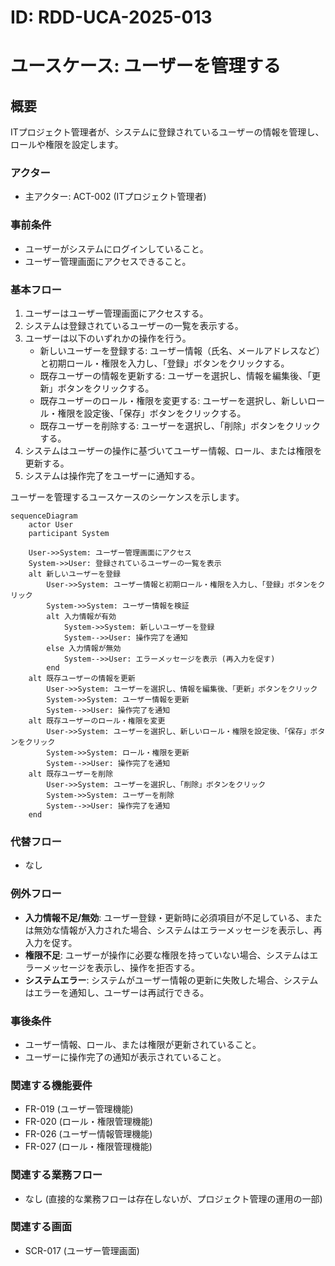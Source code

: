 # ID: RDD-UCA-2025-013

# ユースケース: ユーザーを管理する

## 概要

ITプロジェクト管理者が、システムに登録されているユーザーの情報を管理し、ロールや権限を設定します。

### アクター

- 主アクター: ACT-002 (ITプロジェクト管理者)

### 事前条件

- ユーザーがシステムにログインしていること。
- ユーザー管理画面にアクセスできること。

### 基本フロー

1. ユーザーはユーザー管理画面にアクセスする。
1. システムは登録されているユーザーの一覧を表示する。
1. ユーザーは以下のいずれかの操作を行う。
   - 新しいユーザーを登録する: ユーザー情報（氏名、メールアドレスなど）と初期ロール・権限を入力し、「登録」ボタンをクリックする。
   - 既存ユーザーの情報を更新する: ユーザーを選択し、情報を編集後、「更新」ボタンをクリックする。
   - 既存ユーザーのロール・権限を変更する: ユーザーを選択し、新しいロール・権限を設定後、「保存」ボタンをクリックする。
   - 既存ユーザーを削除する: ユーザーを選択し、「削除」ボタンをクリックする。
1. システムはユーザーの操作に基づいてユーザー情報、ロール、または権限を更新する。
1. システムは操作完了をユーザーに通知する。

ユーザーを管理するユースケースのシーケンスを示します。

```mermaid
sequenceDiagram
    actor User
    participant System

    User->>System: ユーザー管理画面にアクセス
    System->>User: 登録されているユーザーの一覧を表示
    alt 新しいユーザーを登録
        User->>System: ユーザー情報と初期ロール・権限を入力し、「登録」ボタンをクリック
        System->>System: ユーザー情報を検証
        alt 入力情報が有効
            System->>System: 新しいユーザーを登録
            System-->>User: 操作完了を通知
        else 入力情報が無効
            System-->>User: エラーメッセージを表示 (再入力を促す)
        end
    alt 既存ユーザーの情報を更新
        User->>System: ユーザーを選択し、情報を編集後、「更新」ボタンをクリック
        System->>System: ユーザー情報を更新
        System-->>User: 操作完了を通知
    alt 既存ユーザーのロール・権限を変更
        User->>System: ユーザーを選択し、新しいロール・権限を設定後、「保存」ボタンをクリック
        System->>System: ロール・権限を更新
        System-->>User: 操作完了を通知
    alt 既存ユーザーを削除
        User->>System: ユーザーを選択し、「削除」ボタンをクリック
        System->>System: ユーザーを削除
        System-->>User: 操作完了を通知
    end
```

### 代替フロー

- なし

### 例外フロー

- **入力情報不足/無効**: ユーザー登録・更新時に必須項目が不足している、または無効な情報が入力された場合、システムはエラーメッセージを表示し、再入力を促す。
- **権限不足**: ユーザーが操作に必要な権限を持っていない場合、システムはエラーメッセージを表示し、操作を拒否する。
- **システムエラー**: システムがユーザー情報の更新に失敗した場合、システムはエラーを通知し、ユーザーは再試行できる。

### 事後条件

- ユーザー情報、ロール、または権限が更新されていること。
- ユーザーに操作完了の通知が表示されていること。

### 関連する機能要件

- FR-019 (ユーザー管理機能)
- FR-020 (ロール・権限管理機能)
- FR-026 (ユーザー情報管理機能)
- FR-027 (ロール・権限管理機能)

### 関連する業務フロー

- なし (直接的な業務フローは存在しないが、プロジェクト管理の運用の一部)

### 関連する画面

- SCR-017 (ユーザー管理画面)

